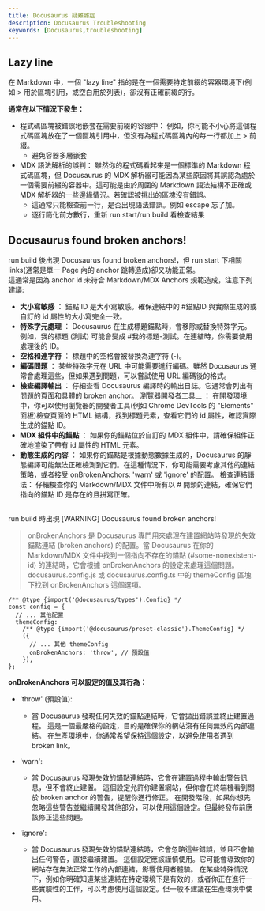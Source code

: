 ```yaml
---
title: Docusaurus 疑難雜症
description: Docusaurus Troubleshooting
keywords: [Docusaurus,troubleshooting] 
---
```



## Lazy line
在 Markdown 中，一個 "lazy line" 指的是在一個需要特定前綴的容器環境下(例如 \> 用於區塊引用，或空白用於列表)，卻沒有正確前綴的行。

__通常在以下情況下發生：__

* 程式碼區塊被錯誤地嵌套在需要前綴的容器中： 例如，你可能不小心將這個程式碼區塊放在了一個區塊引用中，但沒有為程式碼區塊內的每一行都加上 \> 前綴。
    * 避免容器多層嵌套
* MDX 語法解析的誤判： 雖然你的程式碼看起來是一個標準的 Markdown 程式碼區塊，但 Docusaurus 的 MDX 解析器可能因為某些原因將其誤認為處於一個需要前綴的容器中。這可能是由於周圍的 Markdown 語法結構不正確或 MDX 解析器的一些邊緣情況。若確認被挑出的區塊沒有錯誤。
    * 這通常只能檢查前一行，是否出現語法錯誤。例如 escape 忘了加。
    * 逐行簡化前方數行，重新 run start/run build 看檢查結果
    

## Docusaurus found broken anchors!
run build 後出現 Docusaurus found broken anchors!，但 run start 下相關 links\(通常是單一 Page 內的 anchor 跳轉造成)卻又功能正常。  
這通常是因為 anchor id 未符合  Markdown/MDX Anchors 規範造成，注意下列建議:


* __大小寫敏感__ ： 錨點 ID 是大小寫敏感。確保連結中的 #錨點ID 與實際生成的或自訂的 id 屬性的大小寫完全一致。
* __特殊字元處理__ ： Docusaurus 在生成標題錨點時，會移除或替換特殊字元。例如，我的標題 (測試) 可能會變成 #我的標題-測試。在連結時，你需要使用處理後的 ID。
* __空格和連字符__ ： 標題中的空格會被替換為連字符 (-)。
* __編碼問題__ ： 某些特殊字元在 URL 中可能需要進行編碼。雖然 Docusaurus 通常會處理這些，但如果遇到問題，可以嘗試使用 URL 編碼後的格式。
* __檢查編譯輸出__ ： 仔細查看 Docusaurus 編譯時的輸出日誌。它通常會列出有問題的頁面和具體的 broken anchor。
瀏覽器開發者工具__ ： 在開發環境中，你可以使用瀏覽器的開發者工具(例如 Chrome DevTools 的 "Elements" 面板)檢查頁面的 HTML 結構，找到標題元素，查看它們的 id 屬性，確認實際生成的錨點 ID。
* __MDX 組件中的錨點__ ： 如果你的錨點位於自訂的 MDX 組件中，請確保組件正確地渲染了帶有 id 屬性的 HTML 元素。
* __動態生成的內容__ ： 如果你的錨點是根據動態數據生成的，Docusaurus 的靜態編譯可能無法正確檢測到它們。在這種情況下，你可能需要考慮其他的連結策略，或者接受 onBrokenAnchors: 'warn' 或 'ignore' 的配置。
檢查連結語法： 仔細檢查你的 Markdown/MDX 文件中所有以 # 開頭的連結，確保它們指向的錨點 ID 是存在的且拼寫正確。


## 
run build 時出現 [WARNING] Docusaurus found broken anchors!  

> onBrokenAnchors 是 Docusaurus 專門用來處理在建置網站時發現的失效錨點連結 (broken anchors) 的配置。當 Docusaurus 在你的 Markdown/MDX 文件中找到一個指向不存在的錨點 (#some-nonexistent-id) 的連結時，它會根據 onBrokenAnchors 的設定來處理這個問題。  
> docusaurus.config.js 或 docusaurus.config.ts 中的 themeConfig 區塊下找到 onBrokenAnchors 這個選項。


```
/** @type {import('@docusaurus/types').Config} */
const config = {
  // ... 其他配置
  themeConfig:
    /** @type {import('@docusaurus/preset-classic').ThemeConfig} */
    ({
      // ... 其他 themeConfig
      onBrokenAnchors: 'throw', // 預設值
    }),
};
```

__onBrokenAnchors 可以設定的值及其行為：__

* 'throw' (預設值):
    * 當 Docusaurus 發現任何失效的錨點連結時，它會拋出錯誤並終止建置過程。
這是一個最嚴格的設定，目的是確保你的網站沒有任何無效的內部連結。
在生產環境中，你通常希望保持這個設定，以避免使用者遇到 broken link。

* 'warn':
    * 當 Docusaurus 發現失效的錨點連結時，它會在建置過程中輸出警告訊息，但不會終止建置。
這個設定允許你建置網站，但你會在終端機看到關於 broken anchor 的警告，提醒你進行修正。
在開發階段，如果你想先忽略這些警告並繼續開發其他部分，可以使用這個設定。但最終發布前應該修正這些問題。

* 'ignore':
    * 當 Docusaurus 發現失效的錨點連結時，它會忽略這些錯誤，並且不會輸出任何警告，直接繼續建置。
這個設定應該謹慎使用。它可能會導致你的網站存在無法正常工作的內部連結，影響使用者體驗。
在某些特殊情況下，例如你明確知道某些連結在特定環境下是有效的，或者你正在進行一些實驗性的工作，可以考慮使用這個設定。但一般不建議在生產環境中使用。